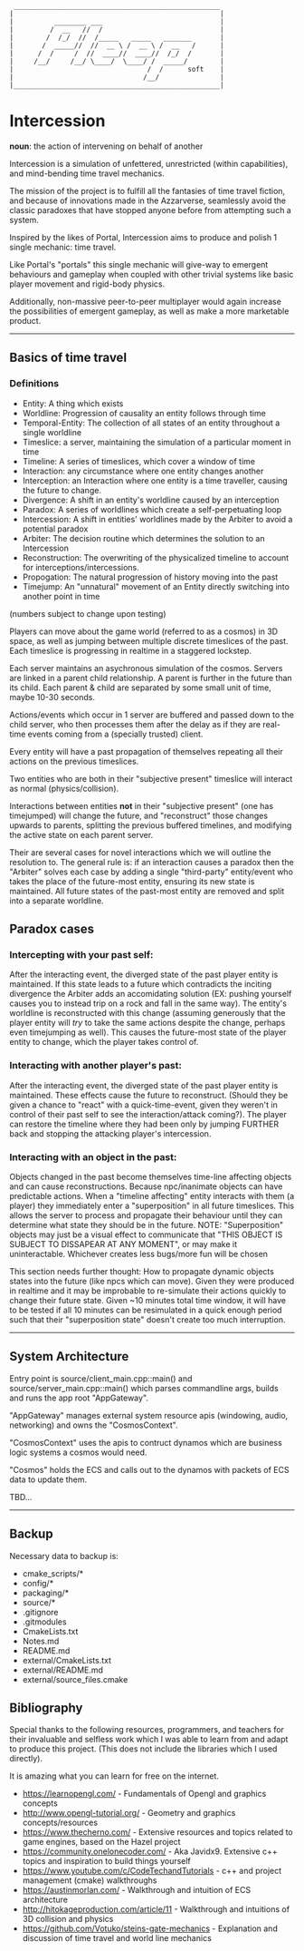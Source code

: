 ````
 ___________________________________________________
|                                                   |
|          ________ ___                             |
|         /  __   //  /                             |
|        /  /_/  //  /_____   _____   _______       |
|       /  _____//  //  __ \ /  __ \ /  __   /      |
|      /  /     /  //  ____//  ____//  /_/  /       |
|     /__/     /__/ \____/  \____/ /  _____/        |
|                                 /  /      soft    |
|                                /__/               |
|___________________________________________________|
````
# Intercession

**noun**: the action of intervening on behalf of another

Intercession is a simulation of unfettered, unrestricted (within capabilities), and mind-bending time travel mechanics.

The mission of the project is to fulfill all the fantasies of time travel fiction, and because of innovations made in the Azzarverse, seamlessly avoid the classic paradoxes that have stopped anyone before from attempting such a system.

Inspired by the likes of Portal, Intercession aims to produce and polish 1 single mechanic: time travel.

Like Portal's "portals" this single mechanic will give-way to emergent behaviours and gameplay when coupled with other trivial systems like basic player movement and rigid-body physics.

Additionally, non-massive peer-to-peer multiplayer would again increase the possibilities of emergent gameplay, as well as make a more marketable product.

---

## Basics of time travel

### Definitions
- Entity: A thing which exists
- Worldline: Progression of causality an entity follows through time
- Temporal-Entity: The collection of all states of an entity throughout a single worldline
- Timeslice: a server, maintaining the simulation of a particular moment in time
- Timeline: A series of timeslices, which cover a window of time
- Interaction: any circumstance where one entity changes another
- Interception: an Interaction where one entity is a time traveller, causing the future to change.
- Divergence: A shift in an entity's worldline caused by an interception
- Paradox: A series of worldlines which create a self-perpetuating loop
- Intercession: A shift in entities' worldlines made by the Arbiter to avoid a potential paradox
- Arbiter: The decision routine which determines the solution to an Intercession
- Reconstruction: The overwriting of the physicalized timeline to account for interceptions/intercessions.
- Propogation: The natural progression of history moving into the past
- Timejump: An "unnatural" movement of an Entity directly switching into another point in time

(numbers subject to change upon testing)

Players can move about the game world (referred to as a cosmos) in 3D space, as well as jumping between multiple discrete timeslices of the past. Each timeslice is progressing in realtime in a staggered lockstep.

Each server maintains an asychronous simulation of the cosmos. Servers are linked in a parent child relationship. A parent is further in the future than its child. Each parent & child are separated by some small unit of time, maybe 10-30 seconds.

Actions/events which occur in 1 server are buffered and passed down to the child server, who then processes them after the delay as if they are real-time events coming from a (specially trusted) client.

Every entity will have a past propagation of themselves repeating all their actions on the previous timeslices.

Two entities who are both in their "subjective present" timeslice will interact as normal (physics/collision).

Interactions between entities **not** in their "subjective present" (one has timejumped) will change the future, and "reconstruct" those changes upwards to parents, splitting the previous buffered timelines, and modifying the active state on each parent server.

Their are several cases for novel interactions which we will outline the resolution to. The general rule is: if an interaction causes a paradox then the "Arbiter" solves each case by adding a single "third-party" entity/event who takes the place of the future-most entity, ensuring its new state is maintained. All future states of the past-most entity are removed and split into a separate worldline.

## Paradox cases

### Intercepting with your past self:
After the interacting event, the diverged state of the past player entity is maintained. If this state leads to a future which contradicts the inciting divergence the Arbiter adds an accomidating solution (EX: pushing yourself causes you to instead trip on a rock and fall in the same way). The entity's worldline is reconstructed with this change (assuming generously that the player entity will _try_ to take the same actions despite the change, perhaps even timejumping as well). This causes the future-most state of the player entity to change, which the player takes control of.

### Interacting with another player's past:
After the interacting event, the diverged state of the past player entity is maintained. These effects cause the future to reconstruct.
(Should they be given a chance to "react" with a quick-time-event, given they weren't in control of their past self to see the interaction/attack coming?).
The player can restore the timeline where they had been only by jumping FURTHER back and stopping the attacking player's intercession.

### Interacting with an object in the past:
Objects changed in the past become themselves time-line affecting objects and can cause reconstructions. Because npc/inanimate objects can have predictable actions. When a "timeline affecting" entity interacts with them (a player) they immediately enter a "superposition" in all future timeslices. This allows the server to process and propagate their behaviour until they can determine what state they should be in the future. NOTE: "Superposition" objects may just be a visual effect to communicate that "THIS OBJECT IS SUBJECT TO DISSAPEAR AT ANY MOMENT", or may make it uninteractable. Whichever creates less bugs/more fun will be chosen

This section needs further thought: How to propagate dynamic objects states into the future (like npcs which can move). Given they were produced in realtime and it may be improbable to re-simulate their actions quickly to change their future state. Given ~10 minutes total time window, it will have to be tested if all 10 minutes can be resimulated in a quick enough period such that their "superposition state" doesn't create too much interruption.

---

## System Architecture
Entry point is source/client_main.cpp::main() and source/server_main.cpp::main() which parses commandline args, builds and runs the app root "AppGateway".

"AppGateway" manages external system resource apis (windowing, audio, networking) and owns the "CosmosContext".

"CosmosContext" uses the apis to contruct dynamos which are business logic systems a cosmos would need.

"Cosmos" holds the ECS and calls out to the dynamos with packets of ECS data to update them.

TBD...

---

## Backup
Necessary data to backup is:
- cmake_scripts/*
- config/*
- packaging/*
- source/*
- .gitignore
- .gitmodules
- CmakeLists.txt
- Notes.md
- README.md
- external/CmakeLists.txt
- external/README.md
- external/source_files.cmake

## Bibliography
Special thanks to the following resources, programmers, and teachers for their invaluable and selfless work which I was able to learn from and adapt to produce this project. (This does not include the libraries which I used directly).

It is amazing what you can learn for free on the internet.

* https://learnopengl.com/ - Fundamentals of Opengl and graphics concepts
* http://www.opengl-tutorial.org/ - Geometry and graphics concepts/resources
* https://www.thecherno.com/ - Extensive resources and topics related to game engines, based on the Hazel project
* https://community.onelonecoder.com/ - Aka Javidx9. Extensive c++ topics and inspiration to build things yourself
* https://www.youtube.com/c/CodeTechandTutorials - c++ and project management (cmake) walkthroughs
* https://austinmorlan.com/ - Walkthrough and intuition of ECS architecture
* http://hitokageproduction.com/article/11 - Walkthrough and intuitions of 3D collision and physics
* https://github.com/Votuko/steins-gate-mechanics - Explanation and discussion of time travel and world line mechanics